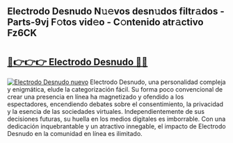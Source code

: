 ## Electrodo Desnudo N𝚞𝚎vos desn𝚞dos filtr𝚊dos - Parts-9vj F𝚘tos vid𝚎o - C𝚘ntenido atr𝚊ctivo Fz6CK

# <h2><a href="http://mb1r0x.tromn.icu/?c=Electrodo+Desnudo">🔗👉👉👉 Electrodo Desnudo 🔗🔗</a></h2>

[![Electrodo Desnudo nuevo](https://i.imgur.com/pEAQMta.gif)](http://mb1r0x.tromn.icu/?c=Electrodo+Desnudo)
Electrodo Desnudo, una personalidad compleja y enigmática, elude la categorización fácil. Su forma poco convencional de crear una presencia en línea ha magnetizado y ofendido a los espectadores, encendiendo debates sobre el consentimiento, la privacidad y la esencia de las sociedades virtuales. Independientemente de sus decisiones futuras, su huella en los medios digitales es imborrable. Con una dedicación inquebrantable y un atractivo innegable, el impacto de Electrodo Desnudo en la comunidad en línea es ilimitado.
